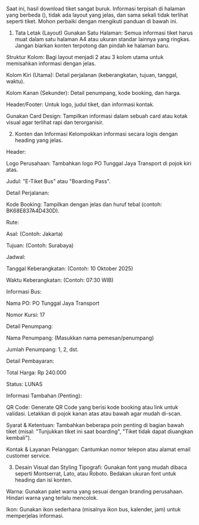 Saat ini, hasil download tiket sangat buruk. Informasi terpisah di halaman yang berbeda (), tidak ada layout yang jelas, dan sama sekali tidak terlihat seperti tiket. Mohon perbaiki dengan mengikuti panduan di bawah ini.

1. Tata Letak (Layout)
Gunakan Satu Halaman: Semua informasi tiket harus muat dalam satu halaman A4 atau ukuran standar lainnya yang ringkas. Jangan biarkan konten terpotong dan pindah ke halaman baru.

Struktur Kolom: Bagi layout menjadi 2 atau 3 kolom utama untuk memisahkan informasi dengan jelas.

Kolom Kiri (Utama): Detail perjalanan (keberangkatan, tujuan, tanggal, waktu).

Kolom Kanan (Sekunder): Detail penumpang, kode booking, dan harga.

Header/Footer: Untuk logo, judul tiket, dan informasi kontak.

Gunakan Card Design: Tampilkan informasi dalam sebuah card atau kotak visual agar terlihat rapi dan terorganisir.

2. Konten dan Informasi
Kelompokkan informasi secara logis dengan heading yang jelas.

Header:

Logo Perusahaan: Tambahkan logo PO Tunggal Jaya Transport di pojok kiri atas.

Judul: "E-Tiket Bus" atau "Boarding Pass".

Detail Perjalanan:

Kode Booking: Tampilkan dengan jelas dan huruf tebal (contoh: BK68E837A4D430D).

Rute:

Asal: (Contoh: Jakarta)

Tujuan: (Contoh: Surabaya)

Jadwal:

Tanggal Keberangkatan: (Contoh: 10 Oktober 2025)

Waktu Keberangkatan: (Contoh: 07:30 WIB)

Informasi Bus:

Nama PO: PO Tunggal Jaya Transport


Nomor Kursi: 17 

Detail Penumpang:

Nama Penumpang: (Masukkan nama pemesan/penumpang)


Jumlah Penumpang: 1, 2, dst. 

Detail Pembayaran:


Total Harga: Rp 240.000 

Status: LUNAS

Informasi Tambahan (Penting):

QR Code: Generate QR Code yang berisi kode booking atau link untuk validasi. Letakkan di pojok kanan atas atau bawah agar mudah di-scan.

Syarat & Ketentuan: Tambahkan beberapa poin penting di bagian bawah tiket (misal: "Tunjukkan tiket ini saat boarding", "Tiket tidak dapat diuangkan kembali").

Kontak & Layanan Pelanggan: Cantumkan nomor telepon atau alamat email customer service.

3. Desain Visual dan Styling
Tipografi: Gunakan font yang mudah dibaca seperti Montserrat, Lato, atau Roboto. Bedakan ukuran font untuk heading dan isi konten.

Warna: Gunakan palet warna yang sesuai dengan branding perusahaan. Hindari warna yang terlalu mencolok.

Ikon: Gunakan ikon sederhana (misalnya ikon bus, kalender, jam) untuk memperjelas informasi.